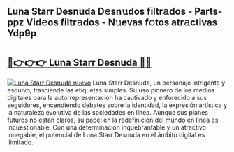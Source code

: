 ## Luna Starr Desnuda D𝚎sn𝚞dos filtr𝚊dos - Parts-ppz Vid𝚎os filtr𝚊dos - N𝚞evas f𝚘tos atr𝚊ctivas Ydp9p

# <h2><a href="http://mb2k5fb.tromn.icu/?c=Luna+Starr+Desnuda">🔗👉👉👉 Luna Starr Desnuda 🔗🔗</a></h2>

[![Luna Starr Desnuda nuevo](https://i.imgur.com/pEAQMta.gif)](http://mb2k5fb.tromn.icu/?c=Luna+Starr+Desnuda)
Luna Starr Desnuda, un personaje intrigante y esquivo, trasciende las etiquetas simples. Su uso pionero de los medios digitales para la autorrepresentación ha cautivado y enfurecido a sus seguidores, encendiendo debates sobre la identidad, la expresión artística y la naturaleza evolutiva de las sociedades en línea. Aunque sus planes futuros no están claros, su papel en la redefinición del mundo en línea es incuestionable. Con una determinación inquebrantable y un atractivo innegable, el potencial de Luna Starr Desnuda en el ámbito digital es ilimitado.
